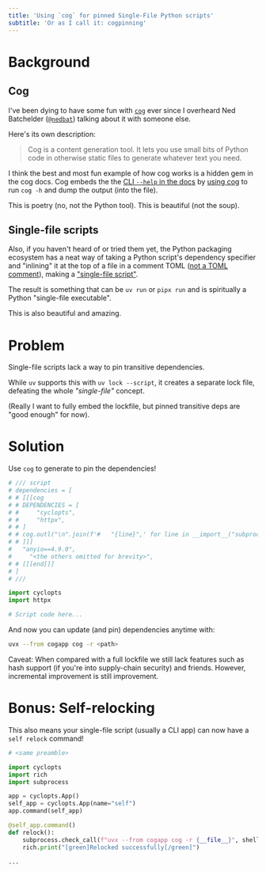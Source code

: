 ```yaml
---
title: 'Using `cog` for pinned Single-File Python scripts'
subtitle: 'Or as I call it: cogpinning'
---
```


# Background

## Cog

I've been dying to have some fun with [`cog`](https://cog.readthedocs.io/en/latest/) ever since I
overheard Ned Batchelder ([`@nedbat`](https://github.com/nedbat)) talking about it with someone else.

Here's its own description:

> Cog is a content generation tool.
> It lets you use small bits of Python code in otherwise static files to generate whatever text you need.

I think the best and most fun example of how cog works is a hidden gem in the cog docs.
Cog embeds the the [CLI `--help` in the docs](https://cog.readthedocs.io/en/latest/running.html) by [using cog](https://github.com/nedbat/cog/blob/0ff1d7c1ce8331a6ebcd733523e7587df858aebd/docs/running.rst?plain=1#L6)
to run `cog -h` and dump the output (into the file).

This is poetry (no, not the Python tool). This is beautiful (not the soup).

## Single-file scripts

Also, if you haven't heard of or tried them yet, the Python packaging ecosystem has a neat way of taking
a Python script's dependency specifier and "inlining" it at the top of a file in a comment TOML ([not a TOML comment](https://toml.io/en/v1.0.0#comment)),
making a ["single-file script"](https://packaging.python.org/en/latest/specifications/inline-script-metadata/).

The result is something that can be `uv run` or `pipx run` and is spiritually a Python "single-file executable".

This is also beautiful and amazing.

# Problem

Single-file scripts lack a way to pin transitive dependencies.

While `uv` supports this with `uv lock --script`, it creates a separate lock file, defeating the whole _"single-file"_ concept.

(Really I want to fully embed the lockfile, but pinned transitive deps are "good enough" for now).

# Solution

Use `cog` to generate to pin the dependencies!

```python
# /// script
# dependencies = [
# # [[[cog
# # DEPENDENCIES = [
# #     "cyclopts",
# #     "httpx",
# # ]
# # cog.outl("\n".join(f'#   "{line}",' for line in __import__("subprocess").check_output("uv pip compile --no-annotate --no-header -", shell=True, text=True, input="\n".join(DEPENDENCIES)).splitlines()))
# # ]]]
#   "anyio==4.9.0",
#     "<the others omitted for brevity>",
# # [[[end]]]
# ]
# ///

import cyclopts
import httpx

# Script code here...
```

And now you can update (and pin) dependencies anytime with:

```bash
uvx --from cogapp cog -r <path>
```

Caveat: When compared with a full lockfile we still lack features such as hash support
(if you're into supply-chain security) and friends.
However, incremental improvement is still improvement.

# Bonus: Self-relocking

This also means your single-file script (usually a CLI app) can now have a `self relock` command!

```python
# <same preamble>

import cyclopts
import rich
import subprocess

app = cyclopts.App()
self_app = cyclopts.App(name="self")
app.command(self_app)

@self_app.command()
def relock():
    subprocess.check_call(f"uvx --from cogapp cog -r {__file__}", shell=True)
    rich.print("[green]Relocked successfully[/green]")

...
```
